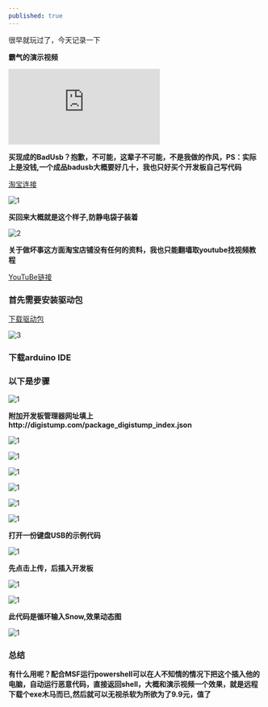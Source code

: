 ```yaml
---
published: true
---
```


很早就玩过了，今天记录一下

**霸气的演示视频**

<iframe frameborder="0" src="https://v.qq.com/txp/iframe/player.html?vid=l01425u2igw" allowFullScreen="true"></iframe>

**买现成的BadUsb？抱歉，不可能，这辈子不可能，不是我做的作风，PS：实际上是没钱,一个成品badusb大概要好几十，我也只好买个开发板自己写代码**

[淘宝连接](https://detail.tmall.com/item.htm?id=542818207826&spm=a1z09.2.0.0.51a92e8dLWR7q5&_u=51rdovnef0e0)

![1](http://imgsrc.baidu.com/forum/pic/item/c93d70cf3bc79f3d97639740b7a1cd11728b293b.jpg)

**买回来大概就是这个样子,防静电袋子装着**

![2](http://imgsrc.baidu.com/forum/pic/item/fbedab64034f78f05389e98374310a55b3191c3b.jpg)

**关于做坏事这方面淘宝店铺没有任何的资料，我也只能翻墙取youtube找视频教程**

[YouTuBe链接](https://www.youtube.com/watch?v=fGmGBa-4cYQ)

### 首先需要安装驱动包

[下载驱动包](https://www.lanzous.com/i20y8od)

![3](http://imgsrc.baidu.com/forum/pic/item/367adab44aed2e733673f45c8a01a18b87d6fa2c.jpg)

### 下载arduino IDE

### 以下是步骤

![1](http://imgsrc.baidu.com/forum/pic/item/33fa828ba61ea8d3a30209749a0a304e251f5899.jpg)

**附加开发板管理器网址填上http://digistump.com/package_digistump_index.json**

![1](http://imgsrc.baidu.com/forum/pic/item/0ad162d9f2d3572cc21ae1ac8713632763d0c3c2.jpg)

![1](http://imgsrc.baidu.com/forum/pic/item/0cd7912397dda144b5ff11c2bfb7d0a20df486cf.jpg)

![1](http://imgsrc.baidu.com/forum/pic/item/15ce36d3d539b6003cff73c7e450352ac65cb788.jpg)

![1](http://imgsrc.baidu.com/forum/pic/item/e71190ef76c6a7eff90ad456f0faaf51f3de6695.jpg)

![1](http://imgsrc.baidu.com/forum/pic/item/0ef41bd5ad6eddc4d3cfc88b34dbb6fd52663391.jpg)

![1](http://imgsrc.baidu.com/forum/pic/item/352ac65c10385343f6ebfb519e13b07eca80889d.jpg)

**打开一份键盘USB的示例代码**

![1](http://imgsrc.baidu.com/forum/pic/item/d43f8794a4c27d1eaf8747b416d5ad6eddc43818.jpg)

**先点击上传，后插入开发板**

![1](http://imgsrc.baidu.com/forum/pic/item/b3de9c82d158ccbf3fc1ca4a14d8bc3eb1354144.jpg)

![1](http://imgsrc.baidu.com/forum/pic/item/33fa828ba61ea8d3a1060b749a0a304e251f589d.jpg)

**此代码是循环输入Snow,效果动态图**

![1](http://imgsrc.baidu.com/forum/pic/item/90529822720e0cf33e9e308b0746f21fbe09aa51.jpg)

### 总结

**有什么用呢？配合MSF运行powershell可以在人不知情的情况下把这个插入他的电脑，自动运行恶意代码，直接返回shell，大概和演示视频一个效果，就是远程下载个exe木马而已,然后就可以无视杀软为所欲为了9.9元，值了**
